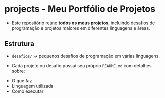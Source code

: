 # projects - Meu Portfólio de Projetos 

* Este repositório reúne **todos os meus projetos**, incluindo desafios de programação e projetos maiores em diferentes linguagens e áreas.

## Estrutura
- `desafios/` → pequenos desafios de programação em várias linguagens.

* Cada projeto ou desafio possui seu próprio `README.md` com detalhes sobre:
- O que faz
- Linguagem utilizada
- Como executar
